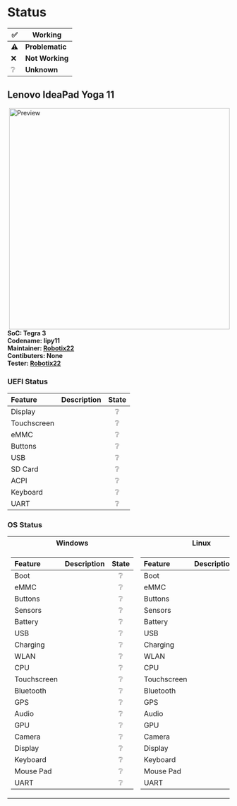 # Status

|✅|Working|
|-|-------|
|⚠️|**Problematic**|
|❌|**Not Working**|
|❔|**Unknown**|

## Lenovo IdeaPad Yoga 11

<img align="right" src="https://github.com/Robotix22/EDK2-Tegra/blob/main/Pictures/Lenovo-IdeaPad-Yoga-11.png" width="500" alt="Preview">

**SoC: Tegra 3** <br />
**Codename: lipy11** <br />
**Maintainer: [Robotix22](https://github.com/Robotix22/)** <br />
**Contibuters: None** <br />
**Tester: [Robotix22](https://github.com/Robotix22/)**

### UEFI Status

|Feature|Description|State|
|:------|:----------|:---:|
|Display||❔|
|Touchscreen||❔|
|eMMC||❔|
|Buttons||❔|
|USB||❔|
|SD Card||❔|
|ACPI||❔|
|Keyboard||❔|
|UART||❔|

### OS Status

<table>
<tr><th>Windows</th><th>Linux</th></tr>
<tr><td>

|Feature|Description|State|
|:------|:----------|:---:|
|Boot||❔|
|eMMC||❔|
|Buttons||❔|
|Sensors||❔|
|Battery||❔|
|USB||❔|
|Charging||❔|
|WLAN||❔|
|CPU||❔|
|Touchscreen||❔|
|Bluetooth||❔|
|GPS||❔|
|Audio||❔|
|GPU||❔|
|Camera||❔|
|Display||❔|
|Keyboard||❔|
|Mouse Pad||❔|
|UART||❔|

</td><td>

|Feature|Description|State|
|:------|:----------|:---:|
|Boot||❔|
|eMMC||❔|
|Buttons||❔|
|Sensors||❔|
|Battery||❔|
|USB||❔|
|Charging||❔|
|WLAN||❔|
|CPU||❔|
|Touchscreen||❔|
|Bluetooth||❔|
|GPS||❔|
|Audio||❔|
|GPU||❔|
|Camera||❔|
|Display||❔|
|Keyboard||❔|
|Mouse Pad||❔|
|UART||❔|

</td></tr> </table>
